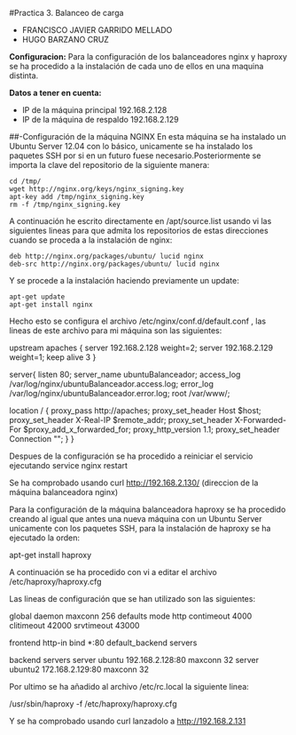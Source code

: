 #Practica 3. Balanceo de carga
- FRANCISCO JAVIER GARRIDO MELLADO 
- HUGO BARZANO CRUZ

**Configuracion:** Para la configuración de los balanceadores nginx y haproxy se ha procedido a la instalación de cada uno de ellos en una maquina distinta.

**Datos a tener en cuenta:** 
- IP de la máquina principal 192.168.2.128
- IP de la máquina de respaldo 192.168.2.129 

##-Configuración de la máquina NGINX
En esta máquina se ha instalado un Ubuntu Server 12.04 con lo básico, unicamente se ha instalado los paquetes SSH por si en un futuro fuese necesario.Posteriormente se importa la clave del repositorio de la siguiente manera:

	cd /tmp/
	wget http://nginx.org/keys/nginx_signing.key
	apt-key add /tmp/nginx_signing.key
	rm -f /tmp/nginx_signing.key

A continuación he escrito directamente en /apt/source.list usando vi las siguientes lineas para que admita los repositorios de estas direcciones cuando se proceda a la instalación de nginx:

	deb http://nginx.org/packages/ubuntu/ lucid nginx
	deb-src http://nginx.org/packages/ubuntu/ lucid nginx

Y se procede a la instalación haciendo previamente un update:

	apt-get update
	apt-get install nginx

Hecho esto se configura el archivo /etc/nginx/conf.d/default.conf , las lineas de este archivo para mi máquina son las siguientes:

upstream apaches {
	server 192.168.2.128 weight=2;
	server 192.168.2.129 weight=1;
	keep alive 3
}

server{
	listen 80;
	server_name ubuntuBalanceador;
	access_log /var/log/nginx/ubuntuBalanceador.access.log;
	error_log /var/log/nginx/ubuntuBalanceador.error.log;
	root /var/www/;

location /
{
	proxy_pass http://apaches;
	proxy_set_header Host $host;
	proxy_set_header X-Real-IP $remote_addr;
	proxy_set_header X-Forwarded-For $proxy_add_x_forwarded_for;
	proxy_http_version 1.1;
	proxy_set_header Connection "";
}
}

Despues de la configuración se ha procedido a reiniciar el servicio ejecutando service nginx restart

Se ha comprobado usando curl http://192.168.2.130/ (direccion de la máquina balanceadora nginx)

Para la configuración de la máquina balanceadora haproxy se ha procedido creando al igual que antes una nueva máquina con un Ubuntu Server unicamente con los paquetes SSH, para la instalación de haproxy se ha ejecutado la orden:

apt-get install haproxy

A continuación se ha procedido con vi a editar el archivo /etc/haproxy/haproxy.cfg

Las lineas de configuración que se han utilizado son las siguientes:

global
	daemon
	maxconn 256
defaults
	mode http
	contimeout 4000
	clitimeout 42000
	srvtimeout 43000



frontend http-in
	bind *:80
	default_backend servers

backend servers
	server ubuntu 192.168.2.128:80 maxconn 32
	server ubuntu2 172.168.2.129:80 maxconn 32

Por ultimo se ha añadido al archivo /etc/rc.local la siguiente linea:

/usr/sbin/haproxy -f /etc/haproxy/haproxy.cfg

Y se ha comprobado usando curl lanzadolo a http://192.168.2.131









